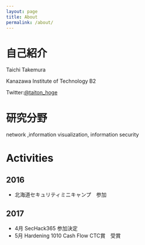 ```yaml
---
layout: page
title: About
permalink: /about/
---
```


# 自己紹介
Taichi Takemura

Kanazawa Institute of Technology B2

Twitter:[@taiton_hoge](https://twitter.com/taiton_hoge)

# 研究分野
network ,information visualization, information security

# Activities
## 2016
- 北海道セキュリティミニキャンプ　参加

## 2017
- 4月 SecHack365 参加決定
- 5月 Hardening 1010 Cash Flow CTC賞　受賞
